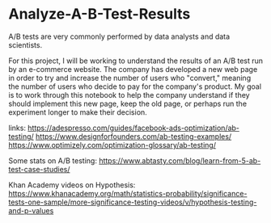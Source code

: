 # Analyze-A-B-Test-Results
A/B tests are very commonly performed by data analysts and data scientists. 

For this project, I will be working to understand the results of an A/B test run by an e-commerce website. The company has developed a new web page in order to try and increase the number of users who "convert," meaning the number of users who decide to pay for the company's product. My goal is to work through this notebook to help the company understand if they should implement this new page, keep the old page, or perhaps run the experiment longer to make their decision.

links:
https://adespresso.com/guides/facebook-ads-optimization/ab-testing/
https://www.designforfounders.com/ab-testing-examples/
https://www.optimizely.com/optimization-glossary/ab-testing/

Some stats on A/B testing:
https://www.abtasty.com/blog/learn-from-5-ab-test-case-studies/

Khan Academy videos on Hypothesis: https://www.khanacademy.org/math/statistics-probability/significance-tests-one-sample/more-significance-testing-videos/v/hypothesis-testing-and-p-values
